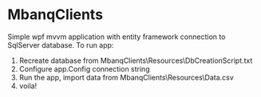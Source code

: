 # MbanqClients
Simple wpf mvvm application with entity framework connection to SqlServer database.
To run app:
1. Recreate database from MbanqClients\Resources\DbCreationScript.txt
2. Configure app.Config connection string
3. Run the app, import data from MbanqClients\Resources\Data.csv
4. voila!
